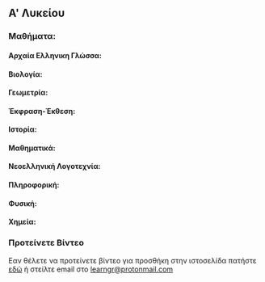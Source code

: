 ## Α' Λυκείου


### Μαθήματα:


#### Αρχαία Ελληνικη Γλώσσα:


#### Βιολογία:


#### Γεωμετρία:


#### Έκφραση-Έκθεση:


#### Ιστορία:


#### Μαθηματικά:


#### Νεοελληνική Λογοτεχνία:


#### Πληροφορική:


#### Φυσική:


#### Χημεία:


### Προτείνετε Βίντεο

Εαν θέλετε να προτείνετε βίντεο για προσθήκη στην ιστοσελίδα πατήστε [εδώ](mailto:learngr@protonmail.com) ή στείλτε email στο learngr@protonmail.com
